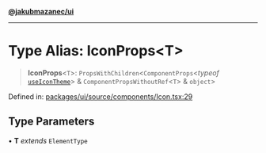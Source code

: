 [**@jakubmazanec/ui**](../README.md)

---

# Type Alias: IconProps\<T\>

> **IconProps**\<`T`\>: `PropsWithChildren`\<`ComponentProps`\<_typeof_
> [`useIconTheme`](../functions/useIconTheme.md)\> & `ComponentPropsWithoutRef`\<`T`\> & `object`\>

Defined in:
[packages/ui/source/components/Icon.tsx:29](https://github.com/jakubmazanec/tools/blob/66e975ab265618dba82f8e4c56654145b7ba4db7/packages/ui/source/components/Icon.tsx#L29)

## Type Parameters

• **T** _extends_ `ElementType`
